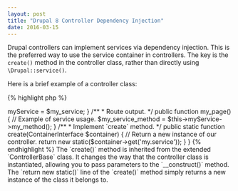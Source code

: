 ```yaml
---
layout: post
title: "Drupal 8 Controller Dependency Injection"
date: 2016-03-15
---
```

Drupal controllers can implement services via dependency injection. This is the preferred way to use the service 
container in controllers. The key is the `create()` method in the controller class, rather than directly using 
`\Drupal::service()`.

Here is a brief example of a controller class:

{% highlight php %}
<?php

/**
 * @file
 */

namespace Drupal\my_module\Controller;

use Drupal\Core\Controller\ControllerBase;
use Drupal\my_module\MyService;
use Symfony\Component\DependencyInjection\ContainerInterface;

/**
 * Controller.
 */
class MyModuleController extends ControllerBase {

  /**
   * The injected service.
   */
  protected $myService;

  /**
   * Constructor.
   * 
   * @see create().
   */
  public function __construct(MyService $my_service) {
    // Set $myService property from injected service.
    $this->myService = $my_service;
  }

  /**
   * Route output.
   */
  public function my_page() {
    // Example of service usage.
    $my_service_method = $this->myService->my_method();
  }

  /**
   * Implement `create` method.
   */
  public static function create(ContainerInterface $container) {
    // Return a new instance of our controller.
    return new static($container->get('my.service'));
  }

}
{% endhighlight %}

The `create()` method is inherited from the extended `ControllerBase` class. It changes the way that the controller class is instantiated, allowing you to pass parameters to the `__construct()` method.

The `return new static()` line of the `create()` method simply returns a new instance of the class it belongs to.